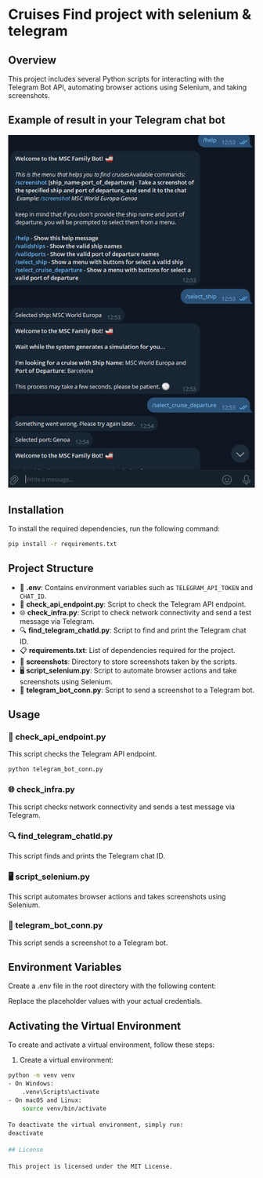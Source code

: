 # Cruises Find project with selenium & telegram

## Overview

This project includes several Python scripts for interacting with the Telegram Bot API, automating browser actions using Selenium, and taking screenshots.

## Example of result in your Telegram chat bot

![Chat bot example](.\utility\images\example.png)

## Installation

To install the required dependencies, run the following command:

```sh
pip install -r requirements.txt
```

## Project Structure

- 📄 **.env**: Contains environment variables such as `TELEGRAM_API_TOKEN` and `CHAT_ID`.
- 📝 **check_api_endpoint.py**: Script to check the Telegram API endpoint.
- 🌐 **check_infra.py**: Script to check network connectivity and send a test message via Telegram.
- 🔍 **find_telegram_chatId.py**: Script to find and print the Telegram chat ID.
- 📋 **requirements.txt**: List of dependencies required for the project.
- 📁 **screenshots**: Directory to store screenshots taken by the scripts.
- 🖥️ **script_selenium.py**: Script to automate browser actions and take screenshots using Selenium.
- 🤖 **telegram_bot_conn.py**: Script to send a screenshot to a Telegram bot.

## Usage

### 📝 check_api_endpoint.py

This script checks the Telegram API endpoint.

```sh
python telegram_bot_conn.py
```

### 🌐 check_infra.py

This script checks network connectivity and sends a test message via Telegram.

### 🔍 find_telegram_chatId.py

This script finds and prints the Telegram chat ID.

### 🖥️ script_selenium.py

This script automates browser actions and takes screenshots using Selenium.

### 🤖 telegram_bot_conn.py

This script sends a screenshot to a Telegram bot.

## Environment Variables

Create a .env file in the root directory with the following content:

Replace the placeholder values with your actual credentials.

## Activating the Virtual Environment

To create and activate a virtual environment, follow these steps:

1. Create a virtual environment:

```sh
python -m venv venv
- On Windows:
    .venv\Scripts\activate
- On macOS and Linux:
    source venv/bin/activate

To deactivate the virtual environment, simply run:
deactivate

## License

This project is licensed under the MIT License.